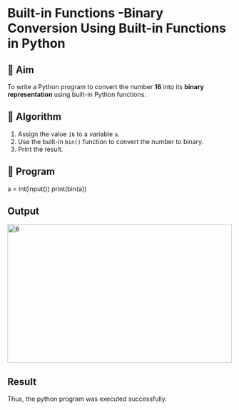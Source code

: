 # Built-in Functions -Binary Conversion Using Built-in Functions in Python

## 🎯 Aim
To write a Python program to convert the number **16** into its **binary representation** using built-in Python functions.

## 🧠 Algorithm
1. Assign the value `16` to a variable `a`.
2. Use the built-in `bin()` function to convert the number to binary.
3. Print the result.

## 🧾 Program
a = int(input())
print(bin(a))
## Output
<img width="503" height="311" alt="6" src="https://github.com/user-attachments/assets/132d9eeb-9f3a-42df-b3a5-ecf0acbf482c" />

## Result
Thus, the python program was executed successfully.
